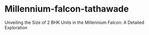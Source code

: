 # Millennium-falcon-tathawade
Unveiling the Size of 2 BHK Units in the Millennium Falcon: A Detailed Exploration
